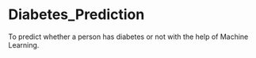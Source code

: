 # Diabetes_Prediction
To predict whether a person has diabetes or not with the help of Machine Learning.
